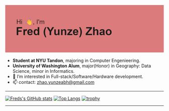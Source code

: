 ![image](https://github.com/Yunzez/Yunzez/blob/main/header.png)

- **Student at NYU Tandon**, majoring in Computer Engenieering. 
- **University of Washington Alum**, major(Honor) in Geography: Data Science, minor in Informatics.
- 👀 I’m interested in Full-stack/Software/Hardware development.
- 📫 contact: zhao.yunzeabh@gmail.com

-----



[![Freds's GitHub stats](https://github-readme-stats.vercel.app/api?username=Yunzez&show_icons=true&theme=dracula&count_private=true&hide_title=true&card_width=420px)](https://github.com/anuraghazra/github-readme-stats) [![Top Langs](https://github-readme-stats.vercel.app/api/top-langs/?username=Yunzez&langs_count=8&layout=compact&theme=dracula)](https://github.com/anuraghazra/github-readme-stats)
[![trophy](https://github-profile-trophy.vercel.app/?username=Yunzez&theme=onedark&column=-1)](https://github.com/ryo-ma/github-profile-trophy)

-----
